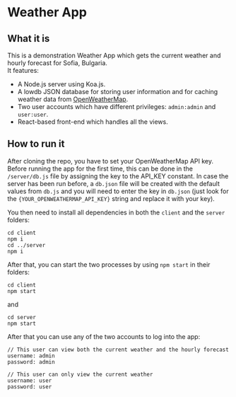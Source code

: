 # Weather App

## What it is
This is a demonstration Weather App which gets the current weather and hourly forecast for Sofia, Bulgaria.  
It features:

* A Node.js server using Koa.js.
* A lowdb JSON database for storing user information and for caching weather data from [OpenWeatherMap](https://openweathermap.org/).
* Two user accounts which have different privileges: `admin:admin` and `user:user`.
* React-based front-end which handles all the views.

## How to run it
After cloning the repo, you have to set your OpenWeatherMap API key. Before running the app for the first time, this can be done in the `/server/db.js` file by assigning the key to the API_KEY constant. In case the server has been run before, a `db.json` file will be created with the default values from `db.js` and you will need to enter the key in `db.json` (just look for the `{YOUR_OPENWEATHERMAP_API_KEY}` string and replace it with your key).

You then need to install all dependencies in both the `client` and the `server` folders:

    cd client
    npm i
    cd ../server
    npm i

After that, you can start the two processes by using `npm start` in their folders:

    cd client
    npm start
and

    cd server
    npm start
After that you can use any of the two accounts to log into the app:

    // This user can view both the current weather and the hourly forecast
    username: admin
    password: admin

    // This user can only view the current weather
    username: user
    password: user